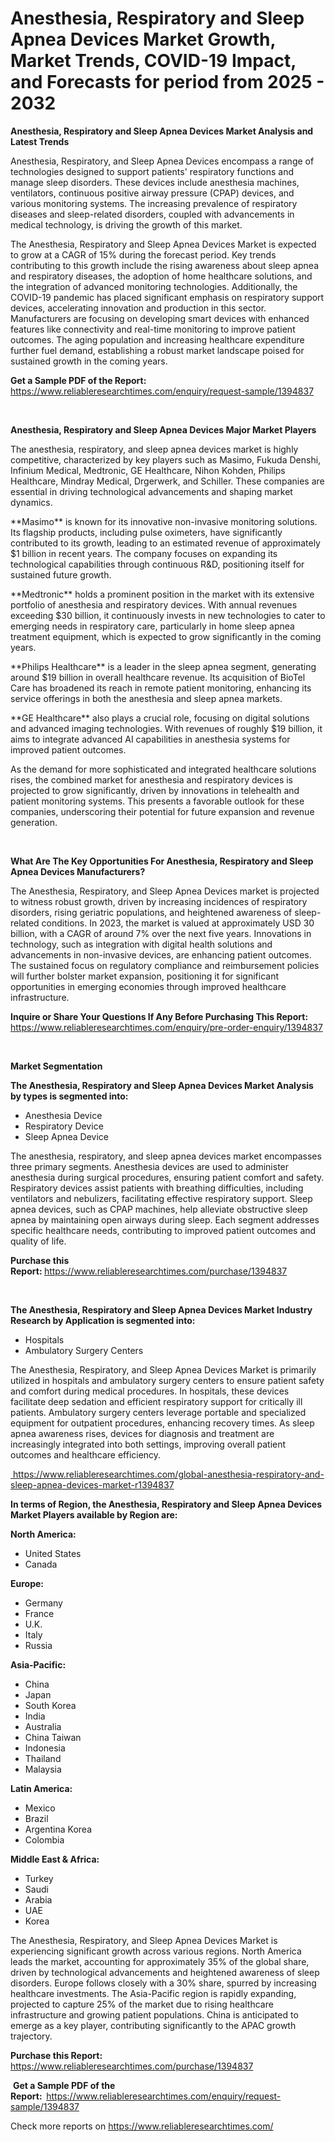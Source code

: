 <p><h1>Anesthesia, Respiratory and Sleep Apnea Devices Market Growth, Market Trends, COVID-19 Impact, and Forecasts for period from 2025 - 2032</h1></p><p><strong>Anesthesia, Respiratory and Sleep Apnea Devices Market Analysis and Latest Trends</strong></p>
<p><p>Anesthesia, Respiratory, and Sleep Apnea Devices encompass a range of technologies designed to support patients' respiratory functions and manage sleep disorders. These devices include anesthesia machines, ventilators, continuous positive airway pressure (CPAP) devices, and various monitoring systems. The increasing prevalence of respiratory diseases and sleep-related disorders, coupled with advancements in medical technology, is driving the growth of this market.</p><p>The Anesthesia, Respiratory and Sleep Apnea Devices Market is expected to grow at a CAGR of 15% during the forecast period. Key trends contributing to this growth include the rising awareness about sleep apnea and respiratory diseases, the adoption of home healthcare solutions, and the integration of advanced monitoring technologies. Additionally, the COVID-19 pandemic has placed significant emphasis on respiratory support devices, accelerating innovation and production in this sector. Manufacturers are focusing on developing smart devices with enhanced features like connectivity and real-time monitoring to improve patient outcomes. The aging population and increasing healthcare expenditure further fuel demand, establishing a robust market landscape poised for sustained growth in the coming years.</p></p>
<p><strong>Get a Sample PDF of the Report:&nbsp;</strong> <a href="https://www.reliableresearchtimes.com/enquiry/request-sample/1394837?utm_campaign=2722&utm_medium=2&utm_source=Github&utm_content=ia&utm_term=22032025&utm_id=anesthesia-respiratory-and-sleep-apnea-devices">https://www.reliableresearchtimes.com/enquiry/request-sample/1394837</a></p>
<p>&nbsp;</p>
<p><strong>Anesthesia, Respiratory and Sleep Apnea Devices Major Market Players</strong></p>
<p><p>The anesthesia, respiratory, and sleep apnea devices market is highly competitive, characterized by key players such as Masimo, Fukuda Denshi, Infinium Medical, Medtronic, GE Healthcare, Nihon Kohden, Philips Healthcare, Mindray Medical, Drgerwerk, and Schiller. These companies are essential in driving technological advancements and shaping market dynamics.</p><p>**Masimo** is known for its innovative non-invasive monitoring solutions. Its flagship products, including pulse oximeters, have significantly contributed to its growth, leading to an estimated revenue of approximately $1 billion in recent years. The company focuses on expanding its technological capabilities through continuous R&D, positioning itself for sustained future growth.</p><p>**Medtronic** holds a prominent position in the market with its extensive portfolio of anesthesia and respiratory devices. With annual revenues exceeding $30 billion, it continuously invests in new technologies to cater to emerging needs in respiratory care, particularly in home sleep apnea treatment equipment, which is expected to grow significantly in the coming years.</p><p>**Philips Healthcare** is a leader in the sleep apnea segment, generating around $19 billion in overall healthcare revenue. Its acquisition of BioTel Care has broadened its reach in remote patient monitoring, enhancing its service offerings in both the anesthesia and sleep apnea markets.</p><p>**GE Healthcare** also plays a crucial role, focusing on digital solutions and advanced imaging technologies. With revenues of roughly $19 billion, it aims to integrate advanced AI capabilities in anesthesia systems for improved patient outcomes.</p><p>As the demand for more sophisticated and integrated healthcare solutions rises, the combined market for anesthesia and respiratory devices is projected to grow significantly, driven by innovations in telehealth and patient monitoring systems. This presents a favorable outlook for these companies, underscoring their potential for future expansion and revenue generation.</p></p>
<p>&nbsp;</p>
<p><strong>What Are The Key Opportunities For Anesthesia, Respiratory and Sleep Apnea Devices Manufacturers?</strong></p>
<p><p>The Anesthesia, Respiratory, and Sleep Apnea Devices market is projected to witness robust growth, driven by increasing incidences of respiratory disorders, rising geriatric populations, and heightened awareness of sleep-related conditions. In 2023, the market is valued at approximately USD 30 billion, with a CAGR of around 7% over the next five years. Innovations in technology, such as integration with digital health solutions and advancements in non-invasive devices, are enhancing patient outcomes. The sustained focus on regulatory compliance and reimbursement policies will further bolster market expansion, positioning it for significant opportunities in emerging economies through improved healthcare infrastructure.</p></p>
<p><strong>Inquire or Share Your Questions If Any Before Purchasing This Report:</strong> <a href="https://www.reliableresearchtimes.com/enquiry/pre-order-enquiry/1394837?utm_campaign=2722&utm_medium=2&utm_source=Github&utm_content=ia&utm_term=22032025&utm_id=anesthesia-respiratory-and-sleep-apnea-devices">https://www.reliableresearchtimes.com/enquiry/pre-order-enquiry/1394837</a></p>
<p>&nbsp;</p>
<p><strong>Market Segmentation</strong></p>
<p><strong>The Anesthesia, Respiratory and Sleep Apnea Devices Market Analysis by types is segmented into:</strong></p>
<p><ul><li>Anesthesia Device</li><li>Respiratory Device</li><li>Sleep Apnea Device</li></ul></p>
<p><p>The anesthesia, respiratory, and sleep apnea devices market encompasses three primary segments. Anesthesia devices are used to administer anesthesia during surgical procedures, ensuring patient comfort and safety. Respiratory devices assist patients with breathing difficulties, including ventilators and nebulizers, facilitating effective respiratory support. Sleep apnea devices, such as CPAP machines, help alleviate obstructive sleep apnea by maintaining open airways during sleep. Each segment addresses specific healthcare needs, contributing to improved patient outcomes and quality of life.</p></p>
<p><strong>Purchase this Report:&nbsp;</strong><a href="https://www.reliableresearchtimes.com/purchase/1394837?utm_campaign=2722&utm_medium=2&utm_source=Github&utm_content=ia&utm_term=22032025&utm_id=anesthesia-respiratory-and-sleep-apnea-devices">https://www.reliableresearchtimes.com/purchase/1394837</a></p>
<p>&nbsp;</p>
<p><strong>The Anesthesia, Respiratory and Sleep Apnea Devices Market Industry Research by Application is segmented into:</strong></p>
<p><ul><li>Hospitals</li><li>Ambulatory Surgery Centers</li></ul></p>
<p><p>The Anesthesia, Respiratory, and Sleep Apnea Devices Market is primarily utilized in hospitals and ambulatory surgery centers to ensure patient safety and comfort during medical procedures. In hospitals, these devices facilitate deep sedation and efficient respiratory support for critically ill patients. Ambulatory surgery centers leverage portable and specialized equipment for outpatient procedures, enhancing recovery times. As sleep apnea awareness rises, devices for diagnosis and treatment are increasingly integrated into both settings, improving overall patient outcomes and healthcare efficiency.</p></p>
<p><a href="https://www.reliableresearchtimes.com/global-anesthesia-respiratory-and-sleep-apnea-devices-market-r1394837?utm_campaign=2722&utm_medium=2&utm_source=Github&utm_content=ia&utm_term=22032025&utm_id=anesthesia-respiratory-and-sleep-apnea-devices">&nbsp;https://www.reliableresearchtimes.com/global-anesthesia-respiratory-and-sleep-apnea-devices-market-r1394837</a></p>
<p><strong>In terms of Region, the Anesthesia, Respiratory and Sleep Apnea Devices Market Players available by Region are:</strong></p>
<p>
    <p> <strong> North America: </strong>
        <ul>
            <li>United States</li>
            <li>Canada</li>
        </ul>
        </p> 
    <p> <strong> Europe: </strong>
        <ul>
            <li>Germany</li>
            <li>France</li>
            <li>U.K.</li>
            <li>Italy</li>
            <li>Russia</li>
        </ul>
        </p> 
    <p> <strong> Asia-Pacific: </strong>
        <ul>
            <li>China</li>
            <li>Japan</li>
            <li>South Korea</li>
            <li>India</li>
            <li>Australia</li>
            <li>China Taiwan</li>
            <li>Indonesia</li>
            <li>Thailand</li>
            <li>Malaysia</li>
        </ul>
        </p> 
    <p> <strong> Latin America: </strong>
        <ul>
            <li>Mexico</li>
            <li>Brazil</li>
            <li>Argentina Korea</li>
            <li>Colombia</li>
        </ul>
        </p> 
    <p> <strong> Middle East & Africa: </strong>
        <ul>
            <li>Turkey</li>
            <li>Saudi</li>
            <li>Arabia</li>
            <li>UAE</li>
            <li>Korea</li>
        </ul>
    </p>
    </p>
<p><p>The Anesthesia, Respiratory, and Sleep Apnea Devices Market is experiencing significant growth across various regions. North America leads the market, accounting for approximately 35% of the global share, driven by technological advancements and heightened awareness of sleep disorders. Europe follows closely with a 30% share, spurred by increasing healthcare investments. The Asia-Pacific region is rapidly expanding, projected to capture 25% of the market due to rising healthcare infrastructure and growing patient populations. China is anticipated to emerge as a key player, contributing significantly to the APAC growth trajectory.</p></p>
<p><strong>Purchase this Report: </strong><a href="https://www.reliableresearchtimes.com/purchase/1394837?utm_campaign=2722&utm_medium=2&utm_source=Github&utm_content=ia&utm_term=22032025&utm_id=anesthesia-respiratory-and-sleep-apnea-devices">https://www.reliableresearchtimes.com/purchase/1394837</a></p>
<p>&nbsp;<strong>Get a Sample PDF of the Report:&nbsp;&nbsp;</strong><a href="https://www.reliableresearchtimes.com/enquiry/request-sample/1394837?utm_campaign=2722&utm_medium=2&utm_source=Github&utm_content=ia&utm_term=22032025&utm_id=anesthesia-respiratory-and-sleep-apnea-devices">https://www.reliableresearchtimes.com/enquiry/request-sample/1394837</a></p>
<p><strong></strong></p>
<p>Check more reports on <a href="https://www.reliableresearchtimes.com/?utm_campaign=2722&utm_medium=2&utm_source=Github&utm_content=ia&utm_term=22032025&utm_id=anesthesia-respiratory-and-sleep-apnea-devices">https://www.reliableresearchtimes.com/</a></p>
